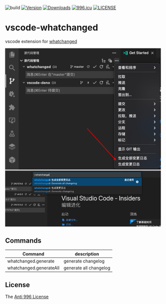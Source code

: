![build](https://github.com/release-lab/vscode-whatchanged/workflows/build/badge.svg)
[![Version](https://vsmarketplacebadge.apphb.com/version/axetroy.vscode-whatchanged.svg)](https://marketplace.visualstudio.com/items?itemName=axetroy.vscode-whatchanged)
[![Downloads](https://vsmarketplacebadge.apphb.com/downloads/axetroy.vscode-whatchanged.svg)](https://marketplace.visualstudio.com/items?itemName=axetroy.vscode-whatchanged)
[![996.icu](https://img.shields.io/badge/link-996.icu-red.svg)](https://996.icu)
[![LICENSE](https://img.shields.io/badge/license-Anti%20996-blue.svg)](https://github.com/996icu/996.ICU/blob/master/LICENSE)

# vscode-whatchanged

vscode extension for [whatchanged](https://github.com/release-lab/whatchanged)

![screenshot-1.png](screenshot-1.png)
![screenshot-2.png](screenshot-2.png)

## Commands

| Command                 | description            |
| ----------------------- | ---------------------- |
| whatchanged.generate    | generate changelog     |
| whatchanged.generateAll | generate all changelog |

## License

The [Anti 996 License](https://github.com/release-lab/vscode-whatchanged/blob/master/LICENSE)

